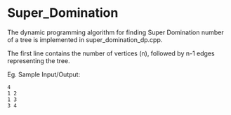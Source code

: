 # Super_Domination

The dynamic programming algorithm for finding Super Domination number of a tree is implemented in super_domination_dp.cpp.


The first line contains the number of vertices (n), followed by n-1 edges representing the tree.

Eg.
Sample Input/Output:

    4
    1 2 
    1 3 
    3 4
